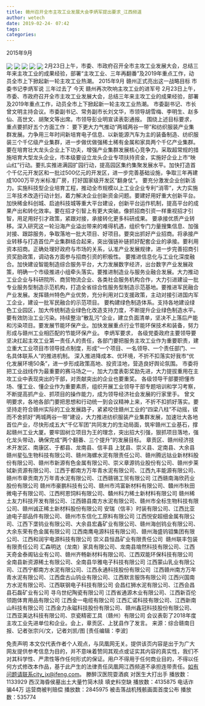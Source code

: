 ```yaml
---
title: 赣州召开全市主攻工业发展大会李炳军提出要求_江西频道
author: wetech
date: 2019-02-24- 07:42
tags: 
categories: 
---
```

2015年9月
<!-- more -->
                
<img align="center" border="0" src="http://p0.ifengimg.com/fck/2019_09/9f394a55e3ac959_w1080_h600.jpg" />
                
<img align="center" border="0" src="http://p0.ifengimg.com/fck/2019_09/cac4105c940fd92_w1080_h803.jpg" />
            
<img align="center" border="0" src="http://p0.ifengimg.com/fck/2019_09/60fde59bd0eeb90_w1080_h726.jpg" />
<img align="center" border="0" src="http://p0.ifengimg.com/fck/2019_09/4ab147515ec4d54_w1080_h720.jpg" />
<img align="center" border="0" src="http://p2.ifengimg.com/a/2016/0810/204c433878d5cf9size1_w16_h16.png" />
2月23日上午，市委、市政府召开全市主攻工业发展大会，总结三年来主攻工业的成果经验，部署“主攻工业、三年再翻番”及2019年重点工作，动员全市上下掀起新一轮主攻工业热潮。
2015年9月
赣州正式亮出这一战略目标
市委书记李炳军说
三年过去了
今天
赣州再次吹响主攻工业的进军号
2月23日上午，市委、市政府召开全市主攻工业发展大会，总结三年来主攻工业的成果经验，部署
及2019年重点工作，动员全市上下掀起新一轮主攻工业热潮。
市委副书记、市长曾文明主持会议。市委副书记、常务副市长刘文华，市领导胡雪梅、李明生、赵多仙、高世文、胡聚文等出席。市领导彭业明宣读表彰通报。
围绕上述目标要求，重点要抓好五个方面工作：
要下更大力气推动“两城两谷一带”和纺织服装产业集群发展。力争用三年时间新培育电子信息、以新能源汽车为主的装备制造、纺织服装三个千亿级产业集群，进一步做优做强稀土稀有金属和家具两个千亿产业集群。要在培育壮大龙头企业上下功夫，增强产业集群发展核心竞争力。采取超常规的措施培育大型龙头企业，市本级要设立龙头企业专项扶持资金，实施好企业上市“映山红”行动。要扎实推进满园扩园行动，提高园区集约集聚发展水平。加快打造首个千亿元开发区和一批过500亿元的开发区，进一步完善基础设施，争取三年再建成1000万平方米标准厂房，打好国家级开发区“翻身仗”。
要充分激发企业创新活力。实施科技型企业培育工程，推动全市规模以上工业企业专利“消零”，大力实施三年技术改造行动计划，着力解决企业创新资金问题。要建好用好重大创新平台。加快稀金科创城、启迪科技城等重大平台建设，创新平台运作机制，提高平台的成果产出和转化效率。要在招才引智上有更大突破。像抓招商引资一样重视招才引智，用足用好引才政策，紧跟对接，承接转化更多科研成果。
要承接优质产业转移。深入研究这一轮沿海产业溢出带来的难得机遇，组织专门力量搜集信息、加强对接、跟踪服务，争取落地一批大项目、好项目。要突出抓好产业招商。将承接产业转移与打造首位产业集群结合起来，突出强链补链抓好配套企业的承接。要利用资本招商。正确处理好政府与市场的关系，认准产业发展规律，进一步完善招商引资奖励政策，调动各方面参与招商引资的积极性。
要推进信息化与工业化深度融合。加快建设智能制造综合服务平台，大力发展数字经济，出台数字产业发展政策，明确一个市级推进小组牵头落实。要推进制造业与服务业融合发展。大力推动工业企业与科研院所、商贸物流企业、各类社会服务机构合作，大力引进建设一批专业服务型制造示范机构，打造全省综合性服务型制造示范基地。要推进军民融合产业发展。发挥赣州特色产业优势，充分利用对口支援政策，主动对接引进国内军工企业，建设一批军民融合的示范项目。
要构建绿色制造体系。支持各地建设绿色工业园区，加大传统制造业绿色化改造支持力度，不断提升企业绿色制造水平。要有效防治工业污染。持续整治“散乱污”企业，建立负面清单，坚决不上落后产能和污染项目。要发展节能环保产业。加快发展重点行业节能环保技术和装备，努力形成与赣州工业相匹配的节能环保产业。
李炳军要求，
各级党委政府主要领导要坚决扛起主攻工业第一责任人的责任，各部门要把服务主攻工业作为重要职责，建立重大工业项目市领导挂点制度，形成“一个项目、一名领导、一个责任部门、一名具体联系人”的推进机制。
深入推进降成本、优环境，不折不扣落实好我市“优化发展环境50条”，进一步形成政策高地、投资洼地，营造良好舆论氛围。
市委将把工业战线作为最重要的赛马场之一，加大力度表彰奖励先进，大力提拔重用在主攻工业中表现突出的干部，对贡献突出的企业也要重奖。
各级领导干部要把懂市场、懂工业、懂企业作为重要素质，组织开展工业领导干部专题培训和学习考察，不断提高抓产业、抓项目的操作能力，成为领导经济社会发展的行家里手。
曾文明要求，各地各部门要把思想和行动统一到会议精神上来，不折不扣抓好落实。要坚持走符合赣州实际的工业发展路子，紧紧咬住赣州工业的“四梁八柱”不动摇，锲而不舍抓好“两城两谷一带”建设，大力推进纺织服装产业集群发展，加速壮大各地首位产业，尽快形成五大“千亿军团”共同发力的生动局面，筑牢赣州工业基石，撑起赣州工业大厦。要牢固树立项目为王的理念，突出招大引强，狠抓项目落地，强化龙头带动，确保完成“两个翻番、三个提升”的发展目标。
章贡区、赣州经济技术开发区、南康区、于都县、龙南县、信丰县
上犹县、崇义县、定南县、大余县
赣州星弘生物科技有限公司、赣州海螺水泥有限责任公司、赣州腾远钴业新材料股份有限公司、赣州市新源有色金属有限公司、崇义章源钨业股份有公司、赣州步莱铽新资源有限公司、江西于都南方万年青水泥有限公司、江西九丰能源有限公司、赣州市章贡南方万年青水泥有限公司、江西赣锡工贸有限公司
江西赣南海欣药业股份有限公司
赣州市豪鹏科技有公司、赣州市鸿富新材料有限公司、贛州市秋田微电子有限公司、江西柯恩饲料有限公司、贛州科力稀土新材料有限公司
赣州稀土友力科技开发有限公司、江西赣县南方水泥有限公司、赣州市全标生物科技有限公司、赣州诚正稀土新材料股份有限公司
安瑞（信丰）时装有限公司、江西比亚迪电子部品件有限公司、赣州市东信化工原料有限公司
江西悦安超细金属有限公司、江西下垄钨业有限公司、大余县宏鑫矿业有限公司、赣州海创钨业有限公司、大余东荣有色金属有限公司
江西南鹰电源科技有限公司、赣州海盛钨钼集团有限公司、江西和润宇电源科技有限公司
崇义县恒昌矿业有限责任公司
 赣州联丰包装有限责任公司
汇森明达（龙南）家具有限公司、龙南县堉然科技有限公司、江西天奇金泰阁钻业有公司、赣州齐畅新材料有限公司、江西双能环保科技有限公司
全南县新资源稀土有限公司、全南县华雅电子科技有限公司
江西蒙山乳业有限公司、江西宁都南方水泥有限公司、江西永通科技股份有限公司
 江西赣州南方万年青水泥有限公司、江西盘古山钨业有限公司、江西默言服饰有限公司
江西兴国南方水泥有限公司、江西联钢电子科技有限公司
会昌红狮水泥有限公司、江西会昌县石磊矿业有公司
寻乌世纪陶瓷有限公司
江西省通源木业有限公司、江西新百伦领跑体育用品有限公司
江西金一电缆有限公司
江西汇诺科技有限公司、江西新南山科技有限公司
江西金力永磁科技股份有限公司、赣州鑫冠科技股份有限公司、江西亚美达科技有限公司、京瓷精密工具（赣州）有限公司
会议表彰了2018年度主攻工业先进单位和企业。会上，章贡区、上犹县作了发言。
来源：综合赣南日报、记者张宗兴/文，记者刘凯/图
[责任编辑：李波]
            
免责声明
本文仅代表作者个人观点，与凤凰网无关。提供该页内容是出于为广大网友提供参考信息为目的，并不意味着赞同其观点或证实其内容的真实性，我们不对其科学性、严肃性等作任何形式的保证。用户不得用于任何商业目的，不得以任何方式修改本作品，基于此产生的法律责任凤凰网江西频道不承担连带责任。如有问题请联系city_jx@ifeng.com。
滕醉汉医院耍酒疯 对医生大打出手
播放数：1133929
西汉海昏侯墓出土大量竹简木牍 填史料空缺
播放数：4135875
电话诈骗44万 运营商被判赔偿
播放数：2845975
被击落战机残骸画面首度公布
播放数：535774
